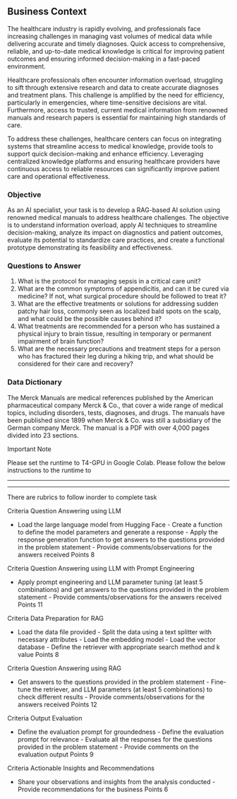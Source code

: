 ## Business Context

The healthcare industry is rapidly evolving, and professionals face increasing challenges in managing vast volumes of medical data while delivering accurate and timely diagnoses. Quick access to comprehensive, reliable, and up-to-date medical knowledge is critical for improving patient outcomes and ensuring informed decision-making in a fast-paced environment.

Healthcare professionals often encounter information overload, struggling to sift through extensive research and data to create accurate diagnoses and treatment plans. This challenge is amplified by the need for efficiency, particularly in emergencies, where time-sensitive decisions are vital. Furthermore, access to trusted, current medical information from renowned manuals and research papers is essential for maintaining high standards of care.

To address these challenges, healthcare centers can focus on integrating systems that streamline access to medical knowledge, provide tools to support quick decision-making and enhance efficiency. Leveraging centralized knowledge platforms and ensuring healthcare providers have continuous access to reliable resources can significantly improve patient care and operational effectiveness.

### Objective

As an AI specialist, your task is to develop a RAG-based AI solution using renowned medical manuals to address healthcare challenges. The objective is to understand information overload, apply AI techniques to streamline decision-making, analyze  its impact on diagnostics and patient outcomes, evaluate its potential to standardize care practices, and create a functional prototype demonstrating its feasibility and effectiveness.

### Questions to Answer

1. What is the protocol for managing sepsis in a critical care unit?
2. What are the common symptoms of appendicitis, and can it be cured via medicine? If not, what surgical procedure should be followed to treat it?
3. What are the effective treatments or solutions for addressing sudden patchy hair loss, commonly seen as localized bald spots on the scalp, and what could be the possible causes behind it?
4. What treatments are recommended for a person who has sustained a physical injury to brain tissue, resulting in temporary or permanent impairment of brain function?
5. What are the necessary precautions and treatment steps for a person who has fractured their leg during a hiking trip, and what should be considered for their care and recovery?

### Data Dictionary

The Merck Manuals are medical references published by the American pharmaceutical company Merck & Co., that cover a wide range of medical topics, including disorders, tests, diagnoses, and drugs. The manuals have been published since 1899 when Merck & Co. was still a subsidiary of the German company Merck.
The manual is a PDF with over 4,000 pages divided into 23 sections.

Important Note

Please set the runtime to T4-GPU in Google Colab. Please follow the below instructions to the runtime to
****
---
There are rubrics to follow inorder to complete task

Criteria
Question Answering using LLM
- Load the large language model from Hugging Face - Create a function to define the model parameters and generate a response - Apply the response generation function to get answers to the questions provided in the problem statement - Provide comments/observations for the answers received
Points
8

Criteria
Question Answering using LLM with Prompt Engineering
- Apply prompt engineering and LLM parameter tuning (at least 5 combinations) and get answers to the questions provided in the problem statement - Provide comments/observations for the answers received
Points
11

Criteria
Data Preparation for RAG
- Load the data file provided - Split the data using a text splitter with necessary attributes - Load the embedding model - Load the vector database - Define the retriever with appropriate search method and k value
Points
8

Criteria
Question Answering using RAG
- Get answers to the questions provided in the problem statement - Fine-tune the retriever, and LLM parameters (at least 5 combinations) to check different results - Provide comments/observations for the answers received
Points
12

Criteria
Output Evaluation
- Define the evaluation prompt for groundedness - Define the evaluation prompt for relevance - Evaluate all the responses for the questions provided in the problem statement - Provide comments on the evaluation output
Points
9

Criteria
Actionable Insights and Recommendations
- Share your observations and insights from the analysis conducted - Provide recommendations for the business
Points
6